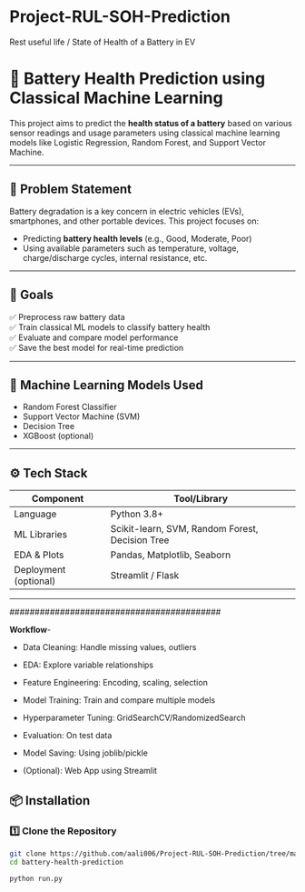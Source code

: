 # Project-RUL-SOH-Prediction
Rest useful life / State of Health of  a Battery in EV

# 🔋 Battery Health Prediction using Classical Machine Learning

This project aims to predict the **health status of a battery** based on various sensor readings and usage parameters using classical machine learning models like Logistic Regression, Random Forest, and Support Vector Machine.

---

## 📌 Problem Statement

Battery degradation is a key concern in electric vehicles (EVs), smartphones, and other portable devices. This project focuses on:

- Predicting **battery health levels** (e.g., Good, Moderate, Poor)
- Using available parameters such as temperature, voltage, charge/discharge cycles, internal resistance, etc.

---

## 🎯 Goals

✅ Preprocess raw battery data  
✅ Train classical ML models to classify battery health  
✅ Evaluate and compare model performance  
✅ Save the best model for real-time prediction

---

## 🧠 Machine Learning Models Used

- Random Forest Classifier
- Support Vector Machine (SVM)
- Decision Tree
- XGBoost (optional)

---

## ⚙️ Tech Stack

| Component     | Tool/Library         |
|---------------|----------------------|
| Language      | Python 3.8+          |
| ML Libraries  | Scikit-learn, SVM, Random Forest, Decision Tree |
| EDA & Plots   | Pandas, Matplotlib, Seaborn |
| Deployment (optional) | Streamlit / Flask |

---

##########################################

**Workflow**-
- Data Cleaning: Handle missing values, outliers

- EDA: Explore variable relationships

- Feature Engineering: Encoding, scaling, selection

- Model Training: Train and compare multiple models

- Hyperparameter Tuning: GridSearchCV/RandomizedSearch

- Evaluation: On test data

- Model Saving: Using joblib/pickle

- (Optional): Web App using Streamlit

## 📦 Installation

### 1️⃣ Clone the Repository
```bash
git clone https://github.com/aali006/Project-RUL-SOH-Prediction/tree/main.git
cd battery-health-prediction

python run.py





